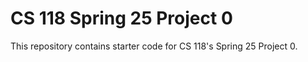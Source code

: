 # CS 118 Spring 25 Project 0

This repository contains starter code for CS 118's Spring 25 Project
0.